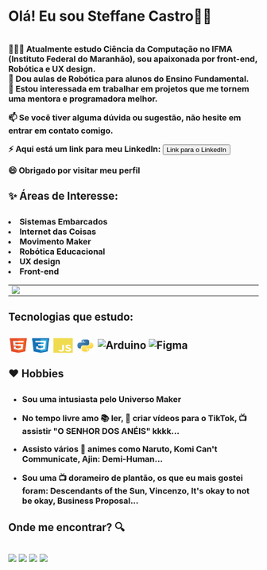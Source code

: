 ### <h1> Olá! Eu sou Steffane Castro👋🏽<h1/>
<h3> 
👩🏽‍💻 Atualmente estudo Ciência da Computação no IFMA (Instituto Federal do Maranhão), sou apaixonada por front-end, Robótica e UX design. <br>
📖 Dou aulas de Robótica para alunos do Ensino Fundamental. <br>
🔭 Estou interessada em trabalhar em projetos que me tornem uma mentora e programadora melhor. <br>

📫 Se você tiver alguma dúvida ou sugestão, não hesite em entrar em contato comigo. <br>

⚡ Aqui está um link para meu LinkedIn: <a href='https://www.linkedin.com/in/steffane-de-oliveira-castro-6908a8192/'><button>Link para o LinkedIn</button></a> <br>

😄 Obrigado por visitar meu perfil
<h3/>

<h2>✨ Áreas de Interesse: <h2/>
  <h3>
    <li>Sistemas Embarcados</li>
    <li>Internet das Coisas</li>
    <li>Movimento Maker</li>
    <li>Robótica Educacional</li>
    <li>UX design</li>
    <li>Front-end</li>
  </h3>
  <center>
<table>
    <tr>
        <td><img width="495px" align="left" src="https://github-readme-stats.vercel.app/api/top-langs/?username=SteffaneCastro&hide=html&layout=compact&theme=tokyonight&show_icons=true" /></td>
        <td><img width="495px" align="left" src="https://github-readme-stats.vercel.app/api?username=SteffaneCastro&theme=tokyonight&show_icons=true"/></td>
    </tr>   
</table>
</center>   
<h2>Tecnologias que estudo: <h2/>
<div>
  <img align="center" alt="Rafa-HTML" height="30" width="40" src="https://raw.githubusercontent.com/devicons/devicon/master/icons/html5/html5-original.svg">
  <img align="center" alt="Rafa-CSS" height="30" width="40" src="https://raw.githubusercontent.com/devicons/devicon/master/icons/css3/css3-original.svg">
  <img align="center" alt="Rafa-Js" height="30" width="40" src="https://raw.githubusercontent.com/devicons/devicon/master/icons/javascript/javascript-plain.svg">
  <img align="center" alt="Rafa-Python" height="30" width="40" src="https://raw.githubusercontent.com/devicons/devicon/master/icons/python/python-original.svg">
  <img align="center" alt="Arduino" height="40" width="40" src="https://brandslogos.com/wp-content/uploads/images/large/arduino-logo-1.png">
  <img align="center" alt="Figma" height="40" width="40" src="[https://brandslogos.com/wp-content/uploads/images/large/arduino-logo-1.png](https://www.pngwing.com/en/free-png-aglpb)">
</div>
  
<h2>❤️ Hobbies<h2/>
<h3>
  
- Sou uma intusiasta pelo Universo Maker 
  
- No tempo livre amo 📚 ler, 🎥 criar vídeos para o TikTok, 📺 assistir "O SENHOR DOS ANÉIS" kkkk...
- Assisto vários 🎥 animes como Naruto, Komi Can't Communicate, Ajin: Demi-Human...
- Sou uma 📺 dorameiro de plantão, os que eu mais gostei foram: Descendants of the Sun, Vincenzo, It's okay to not be okay, Business Proposal...
<h3/>

<h2>Onde me encontrar? 🔍<h2>
<div> 
  <a href = "mailto:steffane.castro@gmail.com"><img src="https://img.shields.io/badge/-Gmail-%23333?style=for-the-badge&logo=gmail&logoColor=white" target="_blank"></a>
  <a href="https://www.linkedin.com/in/steffane-de-oliveira-castro-6908a8192/" target="_blank"><img src="https://img.shields.io/badge/-LinkedIn-%230077B5?style=for-the-badge&logo=linkedin&logoColor=white" target="_blank"></a>
  <a href="https://www.instagram.com/steffane.cass/" target="_blank"><img src="https://img.shields.io/badge/-Instagram-%23E4405F?style=for-the-badge&logo=instagram&logoColor=white" target="_blank"></a>
  <a href = "https://www.tiktok.com/@steffane.cass?is_from_webapp=1&sender_device=pc"><img src="https://img.shields.io/badge/-TikTok-%23333?style=for-the-badge&logo=TikTok&logoColor=white" target="_blank"></a>
</div>
